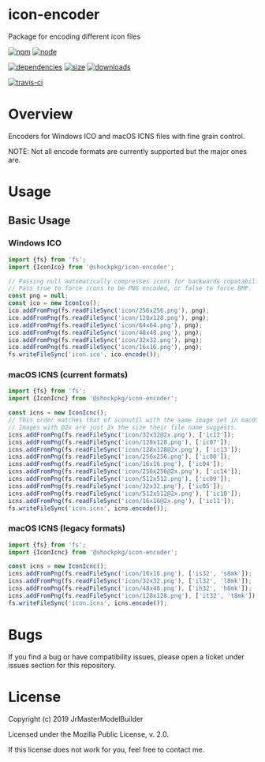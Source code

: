 # icon-encoder

Package for encoding different icon files

[![npm](https://img.shields.io/npm/v/@shockpkg/icon-encoder.svg)](https://npmjs.com/package/@shockpkg/icon-encoder)
[![node](https://img.shields.io/node/v/@shockpkg/icon-encoder.svg)](https://nodejs.org)

[![dependencies](https://david-dm.org/shockpkg/icon-encoder.svg)](https://david-dm.org/shockpkg/icon-encoder)
[![size](https://packagephobia.now.sh/badge?p=@shockpkg/icon-encoder)](https://packagephobia.now.sh/result?p=@shockpkg/icon-encoder)
[![downloads](https://img.shields.io/npm/dm/@shockpkg/icon-encoder.svg)](https://npmcharts.com/compare/@shockpkg/icon-encoder?minimal=true)

[![travis-ci](https://travis-ci.org/shockpkg/icon-encoder.svg?branch=master)](https://travis-ci.org/shockpkg/icon-encoder)


# Overview

Encoders for Windows ICO and macOS ICNS files with fine grain control.

NOTE: Not all encode formats are currently supported but the major ones are.


# Usage

## Basic Usage

### Windows ICO

```js
import {fs} from 'fs';
import {IconIco} from '@shockpkg/icon-encoder';

// Passing null automatically compresses icons for backwards copatability.
// Pass true to force icons to be PNG encoded, or false to force BMP.
const png = null;
const ico = new IconIco();
ico.addFromPng(fs.readFileSync('icon/256x256.png'), png);
ico.addFromPng(fs.readFileSync('icon/128x128.png'), png);
ico.addFromPng(fs.readFileSync('icon/64x64.png'), png);
ico.addFromPng(fs.readFileSync('icon/48x48.png'), png);
ico.addFromPng(fs.readFileSync('icon/32x32.png'), png);
ico.addFromPng(fs.readFileSync('icon/16x16.png'), png);
fs.writeFileSync('icon.ico', ico.encode());
```

### macOS ICNS (current formats)

```js
import {fs} from 'fs';
import {IconIcnc} from '@shockpkg/icon-encoder';

const icns = new IconIcnc();
// This order matches that of iconutil with the same image set in macOS 10.14.
// Images with @2x are just 2x the size their file name suggests.
icns.addFromPng(fs.readFileSync('icon/32x32@2x.png'), ['ic12']);
icns.addFromPng(fs.readFileSync('icon/128x128.png'), ['ic07']);
icns.addFromPng(fs.readFileSync('icon/128x128@2x.png'), ['ic13']);
icns.addFromPng(fs.readFileSync('icon/256x256.png'), ['ic08']);
icns.addFromPng(fs.readFileSync('icon/16x16.png'), ['ic04']);
icns.addFromPng(fs.readFileSync('icon/256x256@2x.png'), ['ic14']);
icns.addFromPng(fs.readFileSync('icon/512x512.png'), ['ic09']);
icns.addFromPng(fs.readFileSync('icon/32x32.png'), ['ic05']);
icns.addFromPng(fs.readFileSync('icon/512x512@2x.png'), ['ic10']);
icns.addFromPng(fs.readFileSync('icon/16x16@2x.png'), ['ic11']);
fs.writeFileSync('icon.icns', icns.encode());
```

### macOS ICNS (legacy formats)

```js
import {fs} from 'fs';
import {IconIcnc} from '@shockpkg/icon-encoder';

const icns = new IconIcnc();
icns.addFromPng(fs.readFileSync('icon/16x16.png'), ['is32', 's8mk']);
icns.addFromPng(fs.readFileSync('icon/32x32.png'), ['il32', 'l8mk']);
icns.addFromPng(fs.readFileSync('icon/48x48.png'), ['ih32', 'h8mk']);
icns.addFromPng(fs.readFileSync('icon/128x128.png'), ['it32', 't8mk']);
fs.writeFileSync('icon.icns', icns.encode());
```


# Bugs

If you find a bug or have compatibility issues, please open a ticket under issues section for this repository.


# License

Copyright (c) 2019 JrMasterModelBuilder

Licensed under the Mozilla Public License, v. 2.0.

If this license does not work for you, feel free to contact me.

